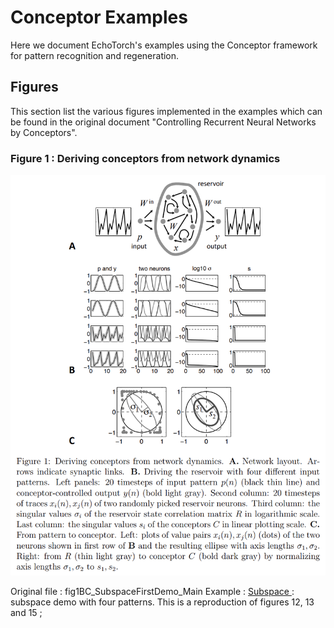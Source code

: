 # Conceptor Examples

Here we document EchoTorch's examples using the Conceptor framework for pattern recognition and regeneration.

## Figures

This section list the various figures implemented in the examples which can be found in the original document 
"Controlling Recurrent Neural Networks by Conceptors".

### Figure 1 : Deriving conceptors from network dynamics

<p align="center"><img src="../../docs/images/controlling_rnn_by_conceptors/figure1.png" /></p>

Original file : fig1BC_SubspaceFirstDemo_Main
Example : [Subspace ](https://github.com/nschaetti/EchoTorch/blob/dev/examples/conceptors/subspace_demo.py) : subspace 
demo with four patterns. This is a reproduction of figures 12, 13 and 15 ; 

